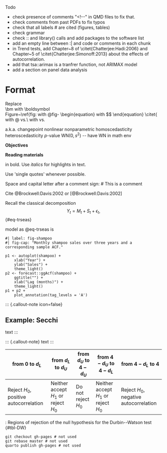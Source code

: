 Todo
- check presence of comments "<!--" in QMD files to fix that.
- check comments from past PDFs to fix typos
- check that all labels # are cited (figures, tables)
- check grammar
- check :: and library() calls and add packages to the software list
- add an empty line between :| and code or comments in each chunk
- in Trend tests, add Chapter~8 of \citet{Chatterjee:Hadi:2006} and Chapter~5 of \citet{Chatterjee:Simonoff:2013} about the effects of autocorrelation.
- add that tsa::arimax is a tranfrer function, not ARIMAX model
- add a section on panel data analysis

# Format

Replace  
\bm with \boldsymbol    
Figure~\ref{fig: with @fig-
\begin{equation} with $$
\end{equation}
\citet{ with @
vs.\ with vs. 

a.k.a.
changepoint
nonlinear
nonparametric
homoscedasticity
heteroscedasticity
$p$-value
$\mathrm{WN}(0,s^2)$ -- have WN in math env

**Objectives**

**Reading materials**

in bold. Use *italics* for highlights in text.

Use 'single quotes' whenever possible.

Space and capital letter after a comment sign: # This is a comment

Cite
@Brockwell:Davis:2002
or
[@Brockwell:Davis:2002]

Recall the classical decomposition
$$
Y_t = M_t + S_t + \epsilon_t,
$${#eq-trseas}

model as @eq-trseas is

```{r}
#| label: fig-shampoo
#| fig-cap: "Monthly shampoo sales over three years and a corresponding sample ACF."

p1 <- autoplot(shampoo) +
    xlab("Year") +
    ylab("Sales") +
    theme_light()
p2 <- forecast::ggAcf(shampoo) +
    ggtitle("") +
    xlab("Lag (months)") +
    theme_light()
p1 + p2 +
    plot_annotation(tag_levels = 'A')
```

::: {.callout-note icon=false}

## Example: Secchi

text
:::

::: {.callout-note}
text
:::



| from 0 to $d_{L}$ | from $d_{L}$ to $d_{U}$ | from $d_{U}$ to $4 - d_{U}$ | from $4 - d_{U}$ to $4 - d_{L}$ | from $4 - d_{L}$ to 4 |
|------|------|------|------|------|
| Reject $H_{0}$, positive autocorrelation | Neither accept $H_{1}$ or reject $H_{0}$ | Do not reject $H_{0}$ | Neither accept $H_{1}$ or reject $H_{0}$ | Reject $H_{0}$, negative autocorrelation |

: Regions of rejection of the null hypothesis for the Durbin--Watson test {#tbl-DW}


```
git checkout gh-pages # not used
git rebase master # not used
quarto publish gh-pages # not used
```
